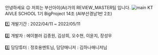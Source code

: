 안녕하세요 😉 저희는 부산아이(Ai)가의 REVIEW_MASTER팀 입니다.   ![main](https://user-images.githubusercontent.com/41135138/210370453-0eef90f1-bda4-48c0-9695-4afe99c937e2.PNG)
KT AIVLE SCHOOL 1기 BigProject 14조 (AI부산경남1반 2조)

1️⃣ 개발기간 : 2022/04/11 ~ 2022/05/11

2️⃣ 개발자 : 에이블러 김종원, 김상희, 오수현, 이윤지, 장성우

3️⃣ 담당튜터 : 정호용멘토님, 담당매니저 : 김하나매니저님


